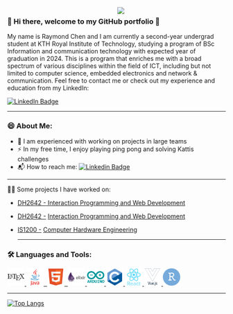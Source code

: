 
<img src = "https://media.giphy.com/media/lgcUUCXgC8mEo/giphy.gif" align="right" width ="250"/>

### 👋 Hi there, welcome to my GitHub portfolio 👋

My name is Raymond Chen and I am currently a second-year undergrad student at KTH Royal Institute of Technology, studying a program of BSc Information and communication technology with expected year of graduation in 2024. This is a program that enriches me with a broad spectrum of various disciplines within the field of ICT, including but not limited to computer science, embedded electronics and network & communication.
Feel free to contact me or check out my experience and education from my LinkedIn:
<div id="badges">
  <a href="https://www.linkedin.com/in/raymond-weizhong-c-53b61a193">
    <img src="https://img.shields.io/badge/LinkedIn-blue?style=for-the-badge&logo=linkedin&logoColor=white" alt="LinkedIn Badge"/>
  </a>
<div align="center">
</div>

 ---

### :smile: About Me:
  - 💬 I am experienced with working on projects in large teams
  - ⚡ In my free time, I enjoy playing ping pong and solving Kattis challenges
  - 📬 How to reach me: [![Linkedin Badge](https://img.shields.io/badge/-Raymond-blue?style=flat&logo=Linkedin&logoColor=white)](https://www.linkedin.com/in/raymond-weizhong-c-53b61a193)
  
  ---
👨‍💻 Some projects I have worked on:
- [DH2642 -](https://www.kth.se/student/kurser/kurs/DH2642)[ Interaction Programming and Web Development](https://github.com/Raymonious/Dinner-Planner)
- [DH2642 -](https://www.kth.se/student/kurser/kurs/DH2642) [Interaction Programming and Web Development](https://github.com/Raymonious/Where-in-the-world-)
- [IS1200 -](https://www.kth.se/student/kurser/kurs/IS1200?l=en) [Computer Hardware Engineering](https://gits-15.sys.kth.se/rayche/IS1200-Computer-Hardware-Engineering)


  ---
### :hammer_and_wrench: Languages and Tools:
  <div>
    <a href="https://www.latex-project.org/">
    <img src="https://github.com/devicons/devicon/blob/master/icons/latex/latex-original.svg" title="LaTeX" **alt="Latex" width="40" height="40"/>
  <a href="https://www.java.com/en/">
    <img src="https://github.com/devicons/devicon/blob/master/icons/java/java-original-wordmark.svg" title="Java" alt="Java" width="40" height="40"/>&nbsp;
  <a href="https://html.com/html5/">
    <img src="https://github.com/devicons/devicon/blob/master/icons/html5/html5-original.svg" title="HTML5" alt="HTML" width="40" height="40"/>&nbsp;
  <a href="https://elixir-lang.org/">
    <img src="https://github.com/devicons/devicon/blob/master/icons/elixir/elixir-original-wordmark.svg" title="Elixir" **alt="Elixir" width="40" height="40"/>
  <a href="https://www.arduino.cc/">
    <img src="https://github.com/devicons/devicon/blob/master/icons/arduino/arduino-original-wordmark.svg" title="Arduino" **alt="Arduino" width="40" height="40"/>
  <a href="https://www.cprogramming.com/">
    <img src="https://github.com/devicons/devicon/blob/master/icons/c/c-original.svg" title="C Programming Language" **alt="C" width="40" height="40"/>
  <a href="https://react.dev/">
    <img src="https://github.com/devicons/devicon/blob/master/icons/react/react-original-wordmark.svg" title="ReactJS" **alt="ReactJS" width="40" height="40"/>
    <a href="https://vuejs.org/">
    <img src="https://github.com/devicons/devicon/blob/master/icons/vuejs/vuejs-line-wordmark.svg" title="VueJS" **alt="VueJS" width="40" height="40"/>
     <a href="https://www.r-project.org/">
    <img src="https://github.com/devicons/devicon/blob/master/icons/rstudio/rstudio-original.svg" title="Rstudio" **alt="Rstudio" width="40" height="40"/>

 
  ---

[![Top Langs](https://github-readme-stats.vercel.app/api/top-langs/?username=Raymonious&hide_progress=true)](https://github.com/anuraghazra/github-readme-stats)



